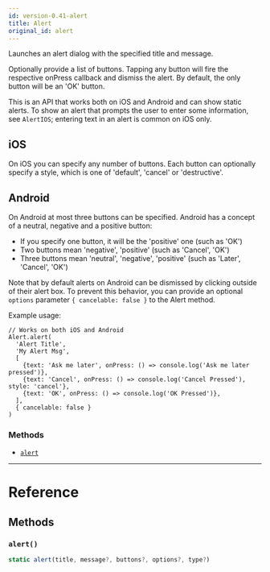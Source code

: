 ```yaml
---
id: version-0.41-alert
title: Alert
original_id: alert
---
```


Launches an alert dialog with the specified title and message.

Optionally provide a list of buttons. Tapping any button will fire the
respective onPress callback and dismiss the alert. By default, the only
button will be an 'OK' button.

This is an API that works both on iOS and Android and can show static
alerts. To show an alert that prompts the user to enter some information,
see `AlertIOS`; entering text in an alert is common on iOS only.

## iOS

On iOS you can specify any number of buttons. Each button can optionally
specify a style, which is one of 'default', 'cancel' or 'destructive'.

## Android

On Android at most three buttons can be specified. Android has a concept
of a neutral, negative and a positive button:

  - If you specify one button, it will be the 'positive' one (such as 'OK')
  - Two buttons mean 'negative', 'positive' (such as 'Cancel', 'OK')
  - Three buttons mean 'neutral', 'negative', 'positive' (such as 'Later', 'Cancel', 'OK')

Note that by default alerts on Android can be dismissed by clicking outside of their alert box.
To prevent this behavior, you can provide
an optional `options` parameter `{ cancelable: false }` to the Alert method.

Example usage:
```
// Works on both iOS and Android
Alert.alert(
  'Alert Title',
  'My Alert Msg',
  [
    {text: 'Ask me later', onPress: () => console.log('Ask me later pressed')},
    {text: 'Cancel', onPress: () => console.log('Cancel Pressed'), style: 'cancel'},
    {text: 'OK', onPress: () => console.log('OK Pressed')},
  ],
  { cancelable: false }
)
```


### Methods

- [`alert`](alert.md#alert)




---

# Reference

## Methods

### `alert()`

```javascript
static alert(title, message?, buttons?, options?, type?)
```




